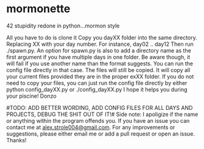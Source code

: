 # mormonette
42 stupidity redone in python...mormon style

All you have to do is clone it
Copy you dayXX folder into the same directory.
Replacing XX with your day number. For instance, day02 .. day12
Then run ./spawn.py.
An option for spawn.py is also to add a directory name as the first argument if you have multiple days in one folder. Be aware though, it will fail if you use another name than the format suggests. You can run the config file directly in that case. The files will still be copied.
It will copy all your current files provided they are in the proper exXX folder.
If you do not need to copy your files, you can just run the config file directly by either python config_dayXX.py or ./config_dayXX.py
I hope it helps you during your piscine!
Donzo

#TODO: ADD BETTER WORDING, ADD CONFIG FILES FOR ALL DAYS AND PROJECTS, DEBUG THE SHIT OUT OF IT!#
Side note:
  I apoligize if the name or anything within the program offends you. If you have an issue you can contact me at alex.strole004@gmail.com. For any improvements or suggestions, please either email me or add a pull request or open an issue. Thanks!
